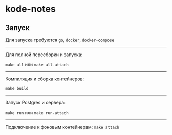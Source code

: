 # kode-notes

## Запуск

Для запуска требуются `go`, `docker`, `docker-compose`
___
Для полной пересборки и запуска:

`make all` или `make all-attach`
___
Компиляция и сборка контейнеров:

`make build`
___
Запуск Postgres и сервера:

`make run` или `make run-attach`
___
Подключение к фоновым контейнерам:
`make attach`
